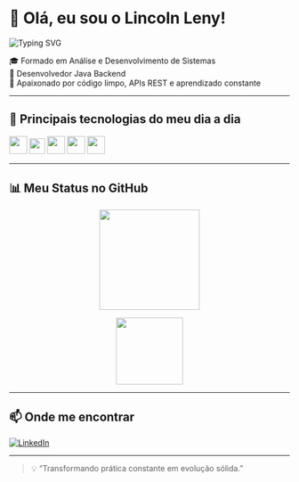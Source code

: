 # 👋 Olá, eu sou o Lincoln Leny!

<img src="https://readme-typing-svg.herokuapp.com?font=Fira+Code&size=28&pause=1000&color=2DBA4E&center=true&width=435&lines=Desenvolvedor+Java+Backend;Apaixonado+por+Tecnologia;Bem-vindo+ao+meu+GitHub!" alt="Typing SVG" align="center"/>

🎓 Formado em Análise e Desenvolvimento de Sistemas  
💼 Desenvolvedor Java Backend  
🚀 Apaixonado por código limpo, APIs REST e aprendizado constante  

---
## 🚀 Principais tecnologias do meu dia a dia

<p align="left">
  <!-- Linguagens -->
  <img src="https://skillicons.dev/icons?i=java,python,js,html,css" height="32"/>
  <img src="https://img.shields.io/badge/SQL-MS%20SQL%20Server-informational?style=flat&logo=microsoftsqlserver&logoColor=white&color=CC2927" height="28"/>
  <!-- Frameworks / Bibliotecas -->
  <img src="https://skillicons.dev/icons?i=spring,django,javafx,maven" height="32"/>
  <!-- Controle de versão -->
  <img src="https://skillicons.dev/icons?i=git,github" height="32"/>
  <!-- IDEs -->
  <img src="https://skillicons.dev/icons?i=vscode,intellij" height="32"/>
</p>


---

## 📊 Meu Status no GitHub

<p align="center">
  <img height="180em" src="https://github-readme-stats.vercel.app/api?username=lincolnleny&show_icons=true&theme=github_dark&hide_title=false"/>
</p>
<p align="center">
  <img height="120em" src="https://github-readme-stats.vercel.app/api/top-langs/?username=lincolnleny&layout=compact&theme=github_dark"/>
</p>

---

## 📫 Onde me encontrar

[![LinkedIn](https://img.shields.io/badge/LinkedIn-0077B5?style=for-the-badge&logo=linkedin&logoColor=white)](https://www.linkedin.com/in/lincolnleny/)

---

> 💡 “Transformando prática constante em evolução sólida.”